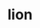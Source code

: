 # lion
<html>
<head></head>
<body>
<div content="8FC628C9F43D42E2B77C2801518AF2A5FF9FF558B776451B885BCB1C3B6FF79B053B31CFC62A40AF9F5095B2E1935835DC31E5D134D815D0209B023C195176440ED7C0E1ABA77AB5E5EE410FE6C8840035491366E83965CD634F79A34D8123B0672CB2F744096B97384E093CC07E34630CC9DDE25BFCE7909140745A0CE871D2DC0C3C056A650B7D0671"></div>
</body>
</html>
